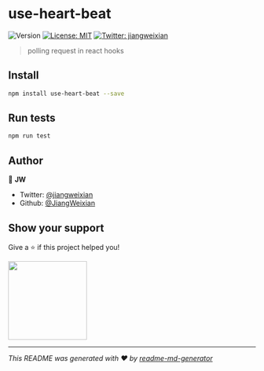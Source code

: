 # use-heart-beat
![Version](https://img.shields.io/badge/version-0.0.0-blue.svg?cacheSeconds=2592000&style=for-the-badge)
[![License: MIT](https://img.shields.io/badge/License-MIT-yellow.svg?style=for-the-badge)](#)
[![Twitter: jiangweixian](https://img.shields.io/twitter/follow/jiangweixian.svg?style=for-the-badge)](https://twitter.com/jiangweixian)

> polling request in react hooks

## Install

```sh
npm install use-heart-beat --save
```

## Run tests

```sh
npm run test
```

## Author

👤 **JW**

* Twitter: [@jiangweixian](https://twitter.com/jiangweixian)
* Github: [@JiangWeixian](https://github.com/JiangWeixian)

## Show your support

Give a ⭐️ if this project helped you!

<a href="https://www.patreon.com/jiangweixian">
  <img src="https://c5.patreon.com/external/logo/become_a_patron_button@2x.png" width="160">
</a>


***
_This README was generated with ❤️ by [readme-md-generator](https://github.com/kefranabg/readme-md-generator)_